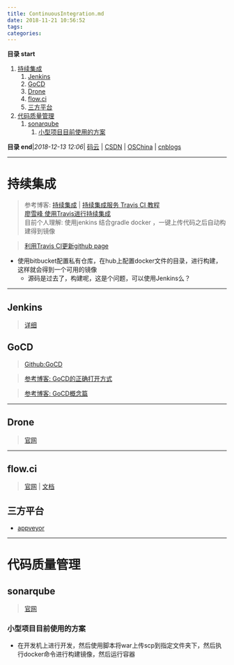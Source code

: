 ```yaml
---
title: ContinuousIntegration.md
date: 2018-11-21 10:56:52
tags: 
categories: 
---
```


**目录 start**
 
1. [持续集成](#持续集成)
    1. [Jenkins](#jenkins)
    1. [GoCD](#gocd)
    1. [Drone](#drone)
    1. [flow.ci](#flowci)
    1. [三方平台](#三方平台)
1. [代码质量管理](#代码质量管理)
    1. [sonarqube](#sonarqube)
        1. [小型项目目前使用的方案](#小型项目目前使用的方案)

**目录 end**|_2018-12-13 12:06_| [码云](https://gitee.com/gin9) | [CSDN](http://blog.csdn.net/kcp606) | [OSChina](https://my.oschina.net/kcp1104) | [cnblogs](http://www.cnblogs.com/kuangcp)
****************************************
# 持续集成
> 参考博客: [持续集成](http://www.ruanyifeng.com/blog/2015/09/continuous-integration.html) | [持续集成服务 Travis CI 教程](http://www.ruanyifeng.com/blog/2017/12/travis_ci_tutorial.html)  
> [廖雪峰 使用Travis进行持续集成](https://www.liaoxuefeng.com/article/0014631488240837e3633d3d180476cb684ba7c10fda6f6000)  
> 目前个人理解: 使用jenkins 结合gradle docker ，一键上传代码之后自动构建得到镜像

> [利用Travis CI更新github page](https://github.com/steveklabnik/automatically_update_github_pages_with_travis_example)
- 使用bitbucket配置私有仓库，在hub上配置docker文件的目录，进行构建，这样就会得到一个可用的镜像
    - 源码是过去了，构建呢，这是个问题，可以使用Jenkins么？

**************************
## Jenkins
> [详细](Jenkins.md)

## GoCD
> [Github:GoCD](https://github.com/GoCD) 

> [参考博客: GoCD的正确打开方式](https://insights.thoughtworks.cn/the-right-interpretation-of-gocd/)

> [参考博客: GoCD概念篇](http://www.cnblogs.com/elisun/p/7071536.html)
************************
## Drone 
> [官网](https://drone.io/)


*******************
## flow.ci
> [官网](https://flow.ci/) | [文档](https://github.com/FlowCI/docs/blob/master/intro_base.md)


## 三方平台
- [appveyor](https://ci.appveyor.com/projects)


****************************
# 代码质量管理

## sonarqube
> [官网](https://www.sonarqube.org/)

### 小型项目目前使用的方案
- 在开发机上进行开发，然后使用脚本将war上传scp到指定文件夹下，然后执行docker命令进行构建镜像，然后运行容器
